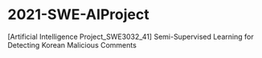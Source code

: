 # 2021-SWE-AIProject
[Artificial Intelligence Project_SWE3032_41] 
Semi-Supervised Learning for  Detecting Korean Malicious Comments 

